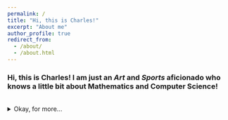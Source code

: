 ```yaml
---
permalink: /
title: "Hi, this is Charles!"
excerpt: "About me"
author_profile: true
redirect_from: 
  - /about/
  - /about.html
---
```

### Hi, this is Charles! I am just an ***Art*** and ***Sports*** aficionado who knows a little bit about Mathematics and Computer Science!

<br>

<details>
<summary>Okay, for more...</summary>
<br>
I am a highly passionate first-year Mathematics and Computer Science student at Macalester College with a solid background in both pure mathematics and applied mathematics(invovled with computer and data science). I love competing in mathematical competitions to unveil the elegant beauty of the mathematics. With proficient skills in *R, Java, Python, MATLAB, SQL, HTML, CSS, Hadoop,* I love using mathematical thinking to sovle practical problems as well.
<br>
I am indulged in Chinese Calligraphy, and playing basketball, pingpang, soccer or just workng out with friends and strangers in my spare times. 


 </details>